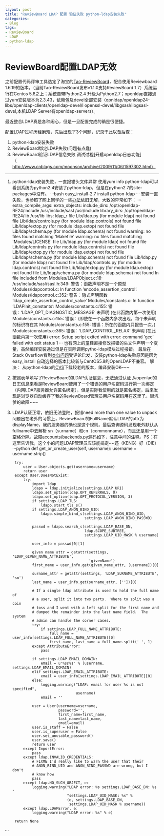 ```yaml
---
layout: post
title: "ReviewBoard LDAP 配置 验证失败 python-ldap安装失败"
categories:
- Blog
tags:
- ReviewBoard
- LDAP
- python-ldap
---
```

ReviewBoard配置LDAP无效
======================
之前配置代码评审工具选定了淘宝的[Tao-ReviewBoard](http://code.taobao.org/p/tao-reviewboard/wiki/index/)，配合使用Reviewboard 1.6.19的版本。（当前Tao-ReviewBoard发布v1.1.0支持ReviewBoard 1.7）系统运行在Centos 5.8之上；系统自带Python2.4 升级为Python2.7；openldap直接通过yum安装版本为2.3.43，依赖包及devel全部安装（opnldap/openldap24-libs/openldap-clients/openldap-devel/l openssl-devel/libgsasl/libgsasl-devel,本机LDAP Server有openldap-servers）。

最近整合LDAP真是各种闹心，但是一旦配置完成的确是很便捷。

配置LDAP过程历经磨难，先后出现了3个问题，记录于此以备后查：
1. python-ldap安装失败
2. ReviewBoard绑定LDAP失败(问题有点蠢)
3. ReviewBoard验证LDAP信息失败
调试过程[开启openldap日志功能]（http://www.cnblogs.com/moonson/archive/2009/11/06/1597302.html）
----
1. python-ldap安装失败，一直报错头文件异常
使用yum info python-ldap可以看到系统为python2.4安装了python-ldap，但是在python2.7的site-packages中没有。
···bash
easy_install-2.7 install python-ldap
···
安装一直失败，也参照了网上同学的一些[办法](http://nilm61.iteye.com/blog/1779136)依旧无解，大致的异常如下：
···
extra_compile_args: 
extra_objects: 
include_dirs: /opt/openldap-RE24/include /usr/include/sasl /usr/include
library_dirs: /opt/openldap-RE24/lib /usr/lib
libs: ldap_r
file Lib/ldap.py (for module ldap) not found
file Lib/ldap/controls.py (for module ldap.controls) not found
file Lib/ldap/extop.py (for module ldap.extop) not found
file Lib/ldap/schema.py (for module ldap.schema) not found
warning: no files found matching 'Makefile'
warning: no files found matching 'Modules/LICENSE'
file Lib/ldap.py (for module ldap) not found
file Lib/ldap/controls.py (for module ldap.controls) not found
file Lib/ldap/extop.py (for module ldap.extop) not found
file Lib/ldap/schema.py (for module ldap.schema) not found
file Lib/ldap.py (for module ldap) not found
file Lib/ldap/controls.py (for module ldap.controls) not found
file Lib/ldap/extop.py (for module ldap.extop) not found
file Lib/ldap/schema.py (for module ldap.schema) not found
In file included from Modules/LDAPObject.c:18:
/usr/include/sasl/sasl.h:349: 警告：函数声明不是一个原型
Modules/ldapcontrol.c: In function ‘encode_assertion_control’:
Modules/ldapcontrol.c:352: 警告：隐式声明函数 ‘ldap_create_assertion_control_value’
Modules/constants.c: In function ‘LDAPinit_constants’:
Modules/constants.c:155: 错误：‘LDAP_OPT_DIAGNOSTIC_MESSAGE’ 未声明 (在此函数内第一次使用)
Modules/constants.c:155: 错误：(即使在一个函数内多次出现，每个未声明的标识符在其
Modules/constants.c:155: 错误：所在的函数内只报告一次。)
Modules/constants.c:365: 错误：‘LDAP_CONTROL_RELAX’ 未声明 (在此函数内第一次使用)
error: Setup script exited with error: command 'gcc' failed with exit status 1
···
也有网上的童鞋直接修改报错的头文件声明一个变量，虽然编译安装通过但是在实际调用pytho-ldap模块过程报错。
最后在Stack Overflow看到[类似问题]()受评论启发，安装python-ldap失败原因是因为easy_install 自动选择的版本比较新与CentOS5.8的OpenLDAP不兼容。
解决：
从python-ldap的[CVS]()下载较老的版本，编译安装OK~~~

2. 按照表单填写了ReviewBoard的LDAP认证信息，无法通过认证
从openlad的日志信息来看是ReviewBoard使用了一个错误的用户名密码进行第一次绑定（内网LDAP服务器允许匿名绑定），但是实际我使用的就是匿名绑定，后来发现是浏览器自动缓存了我的ReviewBoard管理员用户名密码用在这里了。很坑爹的故障~~~

3. LDAP认证正常，依旧无法登陆，报错need more than one value to unpack
问题出在老外的习惯上，ReviewBoard的FullName默认LDAP的attr为displayName，我的服务器的确也是这个规则。最后查询源码发现老外默认从fullname中去解析 sn（surname）和cn（commonname），而且还是用一个空格分隔。故障[accounts/backends.py源码](https://github.com/reviewboard/reviewboard/blob/b23dd1f809583f02a5062778ecf0955b8ed9a299/reviewboard/accounts/backends.py)如下，注意中间的注释。PS：在这里告诉我，这个小的问题LDAP管理员应该能搞定~~还（KENG）好（DIE）
···python
    def get_or_create_user(self, username):
        username = username.strip()

        try:
            user = User.objects.get(username=username)
            return user
        except User.DoesNotExist:
            try:
                import ldap
                ldapo = ldap.initialize(settings.LDAP_URI)
                ldapo.set_option(ldap.OPT_REFERRALS, 0)
                ldapo.set_option(ldap.OPT_PROTOCOL_VERSION, 3)
                if settings.LDAP_TLS:
                    ldapo.start_tls_s()
                if settings.LDAP_ANON_BIND_UID:
                    ldapo.simple_bind_s(settings.LDAP_ANON_BIND_UID,
                                        settings.LDAP_ANON_BIND_PASSWD)

                passwd = ldapo.search_s(settings.LDAP_BASE_DN,
                                        ldap.SCOPE_SUBTREE,
                                        settings.LDAP_UID_MASK % username)

                user_info = passwd[0][1]

                given_name_attr = getattr(settings, 'LDAP_GIVEN_NAME_ATTRIBUTE',
                                          'givenName')
                first_name = user_info.get(given_name_attr, [username])[0]

                surname_attr = getattr(settings, 'LDAP_SURNAME_ATTRIBUTE', 'sn')
                last_name = user_info.get(surname_attr, [''])[0]

                # If a single ldap attribute is used to hold the full name of
                # a user, split it into two parts.  Where to split was a coin
                # toss and I went with a left split for the first name and
                # dumped the remainder into the last name field.  The system
                # admin can handle the corner cases.
                try:
                    if settings.LDAP_FULL_NAME_ATTRIBUTE:
                        full_name = user_info[settings.LDAP_FULL_NAME_ATTRIBUTE][0]
                        first_name, last_name = full_name.split(' ', 1)
                except AttributeError:
                    pass

                if settings.LDAP_EMAIL_DOMAIN:
                    email = u'%s@%s' % (username, settings.LDAP_EMAIL_DOMAIN)
                elif settings.LDAP_EMAIL_ATTRIBUTE:
                    email = user_info[settings.LDAP_EMAIL_ATTRIBUTE][0]
                else:
                    logging.warning("LDAP: email for user %s is not specified",
                                    username)
                    email = ''

                user = User(username=username,
                            password='',
                            first_name=first_name,
                            last_name=last_name,
                            email=email)
                user.is_staff = False
                user.is_superuser = False
                user.set_unusable_password()
                user.save()
                return user
            except ImportError:
                pass
            except ldap.INVALID_CREDENTIALS:
                # FIXME I'd really like to warn the user that their
                # ANON_BIND_UID and ANON_BIND_PASSWD are wrong, but I don't
                # know how
                pass
            except ldap.NO_SUCH_OBJECT, e:
                logging.warning("LDAP error: %s settings.LDAP_BASE_DN: %s "
                                "settings.LDAP_UID_MASK: %s" %
                                (e, settings.LDAP_BASE_DN,
                                 settings.LDAP_UID_MASK % username))
            except ldap.LDAPError, e:
                logging.warning("LDAP error: %s" % e)

        return None
···